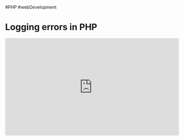 #PHP #webDevelopment 

## 
# Logging errors in PHP

<iframe width="560" height="315" src="https://www.youtube.com/embed/EoP5PqvoLHg?si=ceFu_wPSFYT6bXcl" title="YouTube video player" frameborder="0" allow="accelerometer; autoplay; clipboard-write; encrypted-media; gyroscope; picture-in-picture; web-share" allowfullscreen></iframe>
